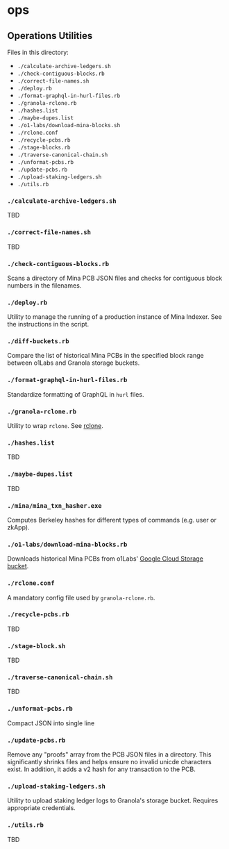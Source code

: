 # ops

## Operations Utilities

Files in this directory:

- `./calculate-archive-ledgers.sh`
- `./check-contiguous-blocks.rb`
- `./correct-file-names.sh`
- `./deploy.rb`
- `./format-graphql-in-hurl-files.rb`
- `./granola-rclone.rb`
- `./hashes.list`
- `./maybe-dupes.list`
- `./o1-labs/download-mina-blocks.sh`
- `./rclone.conf`
- `./recycle-pcbs.rb`
- `./stage-blocks.rb`
- `./traverse-canonical-chain.sh`
- `./unformat-pcbs.rb`
- `./update-pcbs.rb`
- `./upload-staking-ledgers.sh`
- `./utils.rb`

### `./calculate-archive-ledgers.sh`

TBD

### `./correct-file-names.sh`

TBD

### `./check-contiguous-blocks.rb`

Scans a directory of Mina PCB JSON files and checks for contiguous block numbers in the filenames.

### `./deploy.rb`

Utility to manage the running of a production instance of Mina Indexer. See the instructions in the script.

### `./diff-buckets.rb`

Compare the list of historical Mina PCBs in the specified block range between o1Labs and Granola storage buckets.

### `./format-graphql-in-hurl-files.rb`

Standardize formatting of GraphQL in `hurl` files.

### `./granola-rclone.rb`

Utility to wrap `rclone`. See [rclone](https://rclone.org).

### `./hashes.list`

TBD

### `./maybe-dupes.list`

TBD

### `./mina/mina_txn_hasher.exe`

Computes Berkeley hashes for different types of commands (e.g. user or zkApp).

### `./o1-labs/download-mina-blocks.rb`

Downloads historical Mina PCBs from o1Labs' [Google Cloud Storage bucket](https://storage.googleapis.com/storage/v1/b/mina_network_block_data/o?prefix=mainnet-).

### `./rclone.conf`

A mandatory config file used by `granola-rclone.rb`.

### `./recycle-pcbs.rb`

TBD

### `./stage-block.sh`

TBD

### `./traverse-canonical-chain.sh`

TBD

### `./unformat-pcbs.rb`

Compact JSON into single line

### `./update-pcbs.rb`

Remove any "proofs" array from the PCB JSON files in a directory. This significantly shrinks files and helps ensure no invalid unicde characters exist. In addition, it adds a v2 hash for any transaction to the PCB.

### `./upload-staking-ledgers.sh`

Utility to upload staking ledger logs to Granola's storage bucket. Requires appropriate credentials.

### `./utils.rb`

TBD
